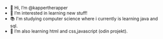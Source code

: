 - 👋 Hi, I’m @kappertherapper
- 👀 I’m interested in learning new stuff!
- 📚 I'm studying computer science where i currently is learning java and sql.
- 🌱 I’m also learning html and css,javascript (odin projekt).


<!---
kappertherapper/kappertherapper is a ✨ special ✨ repository because its `README.md` (this file) appears on your GitHub profile.
You can click the Preview link to take a look at your changes.
--->
